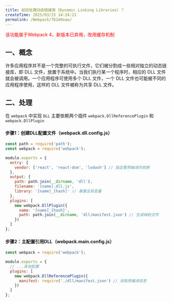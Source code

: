 ```yaml
---
title: 如何处理动态链接库（Dynamic Linking Libraries）？
createTime: 2025/03/15 14:24:21
permalink: /Webpack/761m9oaw/
---
```


<font color='red'>该功能属于Webpack 4，新版本已弃用，改用缓存机制</font>

## 一、概念

许多应用程序并不是一个完整的可执行文件，它们被分割成一些相对独立的动态链接库，即 DLL 文件，放置于系统中。当我们执行某一个程序时，相应的 DLL 文件就会被调用。一个应用程序可使用多个 DLL 文件，一个 DLL 文件也可能被不同的应用程序使用，这样的 DLL 文件被称为共享 DLL 文件。

## 二、处理

在 `webpack` 中实现 `DLL` 主要依赖两个插件 `webpack.DllReferencePlugin` 和 `webpack.DllPlugin`  

#### ‌步骤1：创建DLL配置文件（webpack.dll.config.js）

```js
const path = require('path');
const webpack = require('webpack');

module.exports = {
  entry: {
    vendor: ['react', 'react-dom', 'lodash'] // 指定要预编译的依赖
  },
  output: {
    path: path.join(__dirname, 'dll'),
    filename: '[name].dll.js',
    library: '[name]_[hash]' // 暴露全局变量
  },
  plugins: [
    new webpack.DllPlugin({
      name: '[name]_[hash]',
      path: path.join(__dirname, 'dll/manifest.json') // 生成映射文件
    })
  ]
};

```

#### 步骤2：主配置引用DLL（webpack.main.config.js）‌

```js
const webpack = require('webpack');

module.exports = {
  // ...其他配置
  plugins: [
    new webpack.DllReferencePlugin({
      manifest: require('./dll/manifest.json') // 读取预编译信息
    })
  ]
};

```
